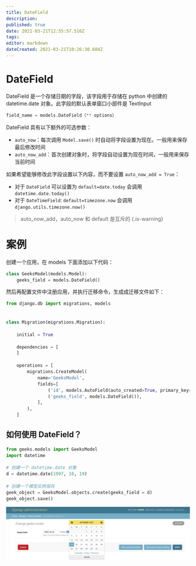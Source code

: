 ```yaml
---
title: DateField
description: 
published: true
date: 2021-03-21T12:55:57.516Z
tags: 
editor: markdown
dateCreated: 2021-03-21T10:26:30.604Z
---
```


# DateField

DateField 是一个存储日期的字段，该字段用于存储在 python 中创建的 datetime.date 对象。此字段的默认表单窗口小部件是 TextInput

```python
field_name = models.DateField（** options）
```

DateField 具有以下额外的可选参数：

- `auto_now`：每次调用 `Model.save()` 时自动将字段设置为现在。一般用来保存最后修改时间
- `auto_now_add`：首次创建对象时，将字段自动设置为现在时间，一般用来保存当前时间

如果希望能够修改此字段设置以下内容，而不要设置 `auto_now_add = True`：

- 对于 `DateField` 可以设置为 `default=date.today` 会调用 `datetime.date.today()`
- 对于 `DateTimeField`: `default=timezone.now` 会调用 `django.utils.timezone.now()`

> auto_now_add，auto_now 和 default 是互斥的
{.is-warning}

# 案例

创建一个应用，在 models 下面添加以下代码：

```python
class GeeksModel(models.Model):
    geeks_field = models.DateField()
```

然后再配置文件中注册应用，并执行迁移命令，生成成迁移文件如下：

```python
from django.db import migrations, models


class Migration(migrations.Migration):

    initial = True

    dependencies = [
    ]

    operations = [
        migrations.CreateModel(
            name='GeeksModel',
            fields=[
                ('id', models.AutoField(auto_created=True, primary_key=True, serialize=False, verbose_name='ID')),
                ('geeks_field', models.DateField()),
            ],
        ),
    ]
```

## 如何使用 DateField？

```python
from geeks.models import GeeksModel 
import datetime 
  
# 创建一个 datetime.date 对象
d = datetime.date(1997, 10, 19) 
  
# 创建一个模型实例保存
geek_object = GeeksModel.objects.create(geeks_field = d) 
geek_object.save() 
```

![datefield.png](/assets/web框架/django/模型字段/datefield.png)
